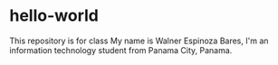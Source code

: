 # hello-world
This repository is for class
My name is Walner Espinoza Bares, I'm an information technology student from Panama City, Panama. 
